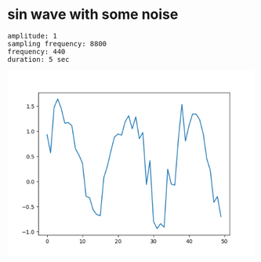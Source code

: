 # sin wave with some noise
<pre>
amplitude: 1
sampling frequency: 8800
frequency: 440
duration: 5 sec
</pre>

<img src="sin.png"> 
